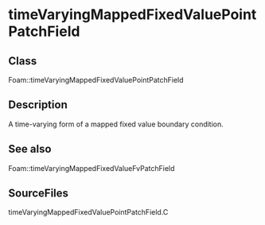 # timeVaryingMappedFixedValuePointPatchField 
## Class
Foam::timeVaryingMappedFixedValuePointPatchField

## Description
A time-varying form of a mapped fixed value boundary condition.

## See also
Foam::timeVaryingMappedFixedValueFvPatchField

## SourceFiles
timeVaryingMappedFixedValuePointPatchField.C

